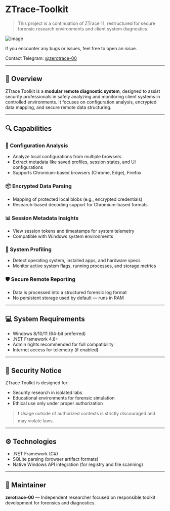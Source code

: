 # ZTrace-Toolkit

> This project is a continuation of ZTrace 11, restructured for secure forensic research environments and client system diagnostics.

![image](https://github.com/user-attachments/assets/7bc8627a-4c25-4cc6-ad30-03b725c14fa2)

If you encounter any bugs or issues, feel free to open an issue.

Contact Telegram: [@zerotrace-00](https://t.me/zerotrace-00)

---

## 🧠 Overview

ZTrace Toolkit is a **modular remote diagnostic system**, designed to assist security professionals in safely analyzing and monitoring client systems in controlled environments. It focuses on configuration analysis, encrypted data mapping, and secure remote data structuring.

---

## 🔍 Capabilities

### 📁 Configuration Analysis
- Analyze local configurations from multiple browsers
- Extract metadata like saved profiles, session states, and UI configurations
- Supports Chromium-based browsers (Chrome, Edge), Firefox

### 📦 Encrypted Data Parsing
- Mapping of protected local blobs (e.g., encrypted credentials)
- Research-based decoding support for Chromium-based formats

### 📊 Session Metadata Insights
- View session tokens and timestamps for system telemetry
- Compatible with Windows system environments

### 🧭 System Profiling
- Detect operating system, installed apps, and hardware specs
- Monitor active system flags, running processes, and storage metrics

### 🛡️ Secure Remote Reporting
- Data is processed into a structured forensic log format
- No persistent storage used by default — runs in RAM

---

## 💻 System Requirements

- Windows 8/10/11 (64-bit preferred)
- .NET Framework 4.8+
- Admin rights recommended for full compatibility
- Internet access for telemetry (if enabled)

---

## 🔐 Security Notice

ZTrace Toolkit is designed for:
- Security research in isolated labs
- Educational environments for forensic simulation
- Ethical use only under proper authorization

> ❗ Usage outside of authorized contexts is strictly discouraged and may violate laws.

---

## ⚙️ Technologies

- .NET Framework (C#)
- SQLite parsing (browser artifact formats)
- Native Windows API integration (for registry and file scanning)

---

## 👤 Maintainer

**zerotrace-00** — Independent researcher focused on responsible toolkit development for forensics and diagnostics.

